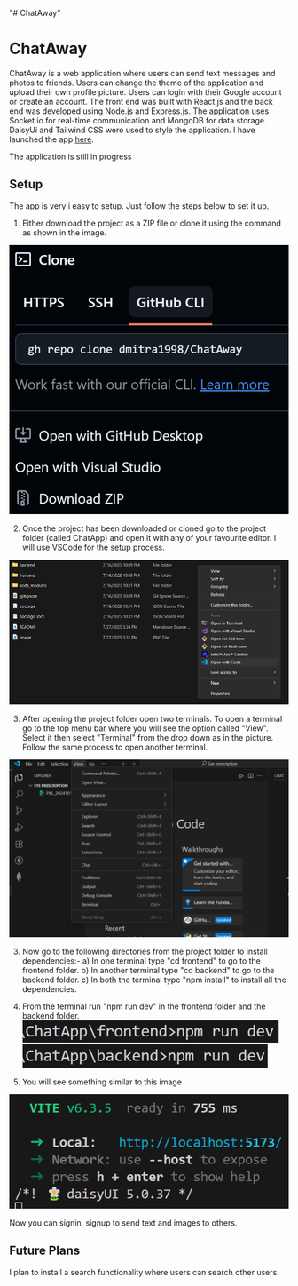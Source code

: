 "# ChatAway" 
# ChatAway

ChatAway is a web application where users can send text messages and photos to friends. Users can change the theme of the application and upload their own profile picture. Users can login with their Google account or create an account. The front end was built with React.js and the back end was developed using Node.js and Express.js. The application uses Socket.io for real-time communication and MongoDB for data storage. DaisyUi and Tailwind CSS were used to style the application. I have launched the app [here](https://chataway-refs.onrender.com/login). 

The application is still in progress

## Setup

The app is very i easy to setup. Just follow the steps below to set it up.

1) Either download the project as a ZIP file or clone it using the command as shown in the image.

![Download](image.png)

2) Once the project has been downloaded or cloned go to the project folder (called ChatApp) and open it with any of your favourite editor. I will use VSCode for the setup process.

![VSCode Option](image-1.png)

3) After opening the project folder open two terminals. To open a terminal go to the top menu bar where you will see the option called "View". Select it then select "Terminal" from the drop down as in the picture. Follow the same process to open another terminal.

![Terminal](image-2.png)

3) Now go to the following directories from the project folder to install dependencies:-
    a) In one terminal type "cd frontend" to go to the frontend folder.
    b) In another terminal type "cd backend" to go to the backend folder.
    c) In both the terminal type "npm install" to install all the dependencies.

4) From the terminal run "npm run dev" in the frontend folder and the backend folder.
![npm run dev frontend](image-4.png) ![npm run dev backend](image-5.png)

5) You will see something similar to this image

![url](image-6.png)

Now you can signin, signup to send text and images to others.

## Future Plans

I plan to install a search functionality where users can search other users.